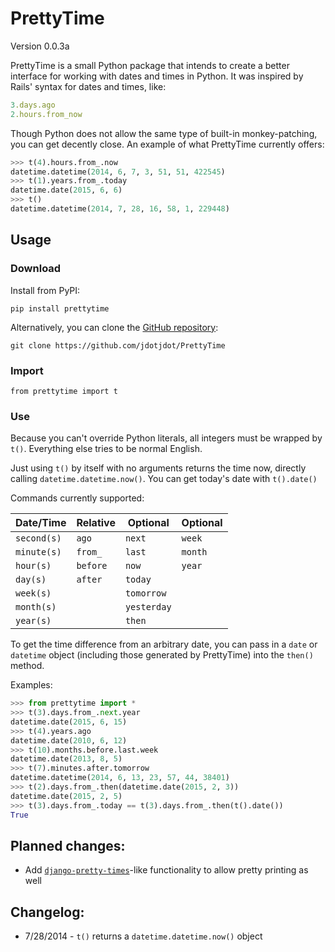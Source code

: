 PrettyTime
==========

Version 0.0.3a

PrettyTime is a small Python package that intends to create a better interface for working with dates and times in Python.  It was inspired by Rails' syntax for dates and times, like:

```ruby
3.days.ago
2.hours.from_now
```

Though Python does not allow the same type of built-in monkey-patching, you can get decently close.  An example of what PrettyTime currently offers:

```python
>>> t(4).hours.from_.now
datetime.datetime(2014, 6, 7, 3, 51, 51, 422545)
>>> t(1).years.from_.today
datetime.date(2015, 6, 6)
>>> t()
datetime.datetime(2014, 7, 28, 16, 58, 1, 229448)
```

## Usage

### Download
Install from PyPI:

    pip install prettytime

Alternatively, you can clone the [GitHub repository](https://github.com/jdotjdot/PrettyTime):

    git clone https://github.com/jdotjdot/PrettyTime

### Import

    from prettytime import t

### Use

Because you can't override Python literals, all integers must be wrapped by `t()`.  Everything else tries to be normal English.

Just using `t()` by itself with no arguments returns the time now, directly calling `datetime.datetime.now()`.  You can get today's date with `t().date()`

Commands currently supported:

Date/Time   | Relative |    Optional   |   Optional |
------------|----------|---------------|------------|
`second(s)` | `ago`    | `next`        | `week`     |
`minute(s)` | `from_`  | `last`        | `month`    |
`hour(s)`   | `before` |  `now`        | `year`     |
`day(s)`    | `after`  | `today`       |            |
`week(s)`   |          |  `tomorrow`   |            |
`month(s)`  |          |  `yesterday`  |            |
`year(s)`   |          |  `then`       |            |

To get the time difference from an arbitrary date, you can pass in a `date` or `datetime` object (including those generated by PrettyTime) into the `then()` method.

Examples:

```python
>>> from prettytime import *
>>> t(3).days.from_.next.year
datetime.date(2015, 6, 15)
>>> t(4).years.ago
datetime.date(2010, 6, 12)
>>> t(10).months.before.last.week
datetime.date(2013, 8, 5)
>>> t(7).minutes.after.tomorrow
datetime.datetime(2014, 6, 13, 23, 57, 44, 38401)
>>> t(2).days.from_.then(datetime.date(2015, 2, 3))
datetime.date(2015, 2, 5)
>>> t(3).days.from_.today == t(3).days.from_.then(t().date())
True
```

## Planned changes:

 + Add [`django-pretty-times`](https://pypi.python.org/pypi/django-pretty-times/0.1.0)-like functionality to allow pretty printing as well

## Changelog:
 + 7/28/2014 - `t()` returns a `datetime.datetime.now()` object
